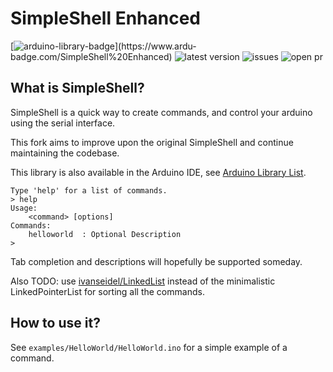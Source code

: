 # SimpleShell Enhanced

[![arduino-library-badge](https://www.ardu-badge.com/badge/SimpleShell%20Enhanced.svg?)](https://www.ardu-badge.com/SimpleShell%20Enhanced) ![latest version](https://img.shields.io/github/release/Phoenix1747/SimpleShell.svg?) ![issues](https://img.shields.io/github/issues/Phoenix1747/SimpleShell.svg?) ![open pr](https://img.shields.io/github/issues-pr-raw/Phoenix1747/SimpleShell.svg?)

## What is SimpleShell?
SimpleShell is a quick way to create commands, and control your arduino using the serial interface.

This fork aims to improve upon the original SimpleShell and continue maintaining the codebase.

This library is also available in the Arduino IDE, see [Arduino Library List](https://www.arduinolibraries.info/libraries/simple-shell-enhanced).

```
Type 'help' for a list of commands.
> help
Usage:
	<command> [options]
Commands:
	helloworld	: Optional Description
>
```

Tab completion and descriptions will hopefully be supported someday.

Also TODO: use [ivanseidel/LinkedList](https://github.com/ivanseidel/LinkedList) instead of the minimalistic LinkedPointerList for sorting all the commands.

## How to use it?
See `examples/HelloWorld/HelloWorld.ino` for a simple example of a command.
